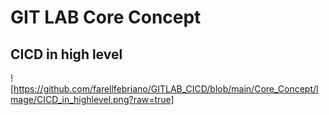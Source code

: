 # GIT LAB Core Concept

## CICD in high level
![https://github.com/farellfebriano/GITLAB_CICD/blob/main/Core_Concept/Image/CICD_in_highlevel.png?raw=true]
